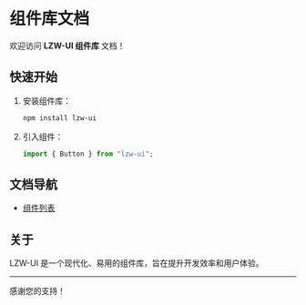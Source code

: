 # 组件库文档

欢迎访问 **LZW-UI 组件库** 文档！

## 快速开始

1. 安装组件库：
   ```bash
   npm install lzw-ui
   ```
2. 引入组件：
   ```javascript
   import { Button } from "lzw-ui";
   ```

## 文档导航

- [组件列表](./components/button/)

## 关于

LZW-UI 是一个现代化、易用的组件库，旨在提升开发效率和用户体验。

---

感谢您的支持！
